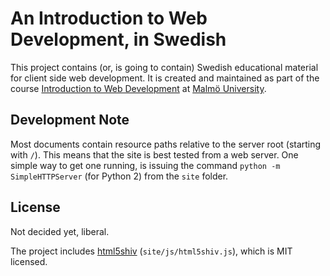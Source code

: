 # An Introduction to Web Development, in Swedish #

This project contains (or, is going to contain) Swedish educational material
for client side web development. It is created and maintained as part of the
course [Introduction to Web Development][DA156A] at [Malmö University][Mah].

[DA156A]:	http://edu.mah.se/sv/Course/DA156A
[Mah]: 		http://mah.se/english

## Development Note ##

Most documents contain resource paths relative to the server root (starting
with `/`). This means that the site is best tested from a web server. One simple
way to get one running, is issuing the command `python -m SimpleHTTPServer`
(for Python 2) from the `site` folder.

## License ##

Not decided yet, liberal.

The project includes [html5shiv](http://code.google.com/p/html5shiv/)
(`site/js/html5shiv.js`), which is MIT licensed.
